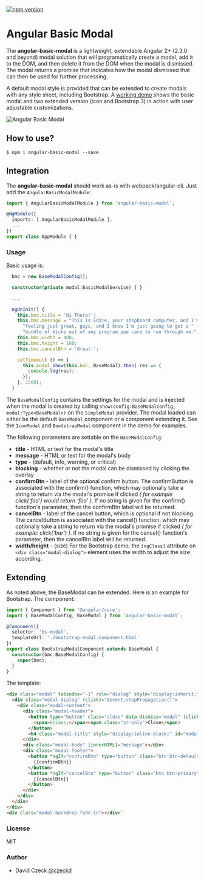 [![npm version](https://badge.fury.io/js/angular-basic-modal.svg)](https://badge.fury.io/js/angular-basic-modal)

Angular Basic Modal
=========

The **angular-basic-modal** is a lightweight, extendable Angular 2+ (2.3.0 and beyond) modal solution that
will programatically create a modal, add it to the DOM, and then delete it from the DOM when the modal is 
dismissed. The modal returns a promise that indicates  how the modal dismissed that can then be used for 
further processing.

A default  modal style is provided that can be extended to create modals with any style sheet, including
Bootstrap. A [working demo](http://czeckd.github.io/angular-simple-modal/demo/) shows the basic modal and two 
extended version (icon and Bootstrap 3) in action with user adjustable customizations.

![Angular Basic Modal](http://czeckd.github.io/angular-basic-modal/images/modal.png)

## How to use?
```
$ npm i angular-basic-modal --save
```

## Integration
The **angular-basic-modal** should work as-is with webpack/angular-cli. Just add the ``AngularBasicModalModule``:
```typescript
import { AngularBasicModalModule } from 'angular-basic-modal';

@NgModule({
  imports: [ AngularBasicModalModule ],
  ...
})
export class AppModule { }
```

### Usage

Basic usage is:
```typescript
  bmc = new BaseModalConfig();

  constructor(private modal:BasicModalService) { }

  ...

  ngOnInit() {
    this.bmc.title = 'Hi There!';
    this.bmc.message = "This is Eddie, your shipboard computer, and I'm " +
      "feeling just great, guys, and I know I'm just going to get a " +
      "bundle of kicks out of any program you care to run through me.";
    this.bmc.width = 400;
    this.bmc.height = 160;
    this.bmc.cancelBtn = 'Great!';

    setTimeout( () => {
      this.modal.show(this.bmc, BaseModal).then( res => {
        console.log(res);
      });
    }, 1500);
  }
```

The ``BaseModalConfig`` contains the settings for the modal and is injected 
when the modal is created by calling ``show(config:BaseModalConfig, 
modal:Type<BaseModal>)`` on the ``SimpleModal`` provider. The modal loaded can 
either be the default ``BaseModal`` component or a component extending it. See 
the ``IconModal`` and ``BootstrapModal`` component in the demo for examples.

The following parameters are settable on the ``BaseModalConfig``: 
- **title** - HTML or text for the modal's title
- **message** - HTML or text for the modal's body 
- **type** - (default, info, warning, or critical)
- **blocking** - whether or not the modal can be dismissed by clicking the 
overlay
- **confirmBtn** - label of the optional confirm button. The confirmButton is 
associated with the confirm() function, which may optionally take a string to 
return via the modal's promise if clicked *( for example click('foo') would 
return 'foo' )*. If no string is given for the confirm() function's parameter, 
then the confirmBtn label will be returned.
- **cancelBtn** - label of the cancel button, which is optional if not 
blocking. The cancelButton is associated with the cancel() function, which may 
optionally take a string to return via the modal's promise if clicked *( for 
example: click('bar') )*. If no string is given for the cancel() function's 
parameter, then the cancelBtn label will be returned.
- **width/height** - (size) For the Bootstrap demo, the `[ngClass]` 
attribute on `<div class="modal-dialog">` element uses the width to adjust the
size according.

## Extending

As noted above, the BaseModal can be extended. Here is an example for Bootstrap. The
component:
```typescript
import { Component } from '@angular/core';
import { BaseModalConfig, BaseModal } from 'angular-basic-modal';

@Component({
  selector: 'bs-modal',
  templateUrl: './bootstrap-modal.component.html'
})
export class BootstrapModalComponent extends BaseModal {
  constructor(bmc:BaseModalConfig) {
    super(bmc);
  }
}
```

The template:
```html
<div class="modal" tabindex="-1" role="dialog" style="display:inherit;" (click)="dismiss('Dismiss')">
  <div class="modal-dialog" (click)="$event.stopPropagation()">
    <div class="modal-content">
      <div class="modal-header">
        <button type="button" class="close" data-dismiss="modal" (click)="cancel('Cancel')">
          <span>&times;</span><span class="sr-only">Close</span>
        </button>
        <h4 class="modal-title" style="display:inline-block;" id="modal-title" [innerHTML]="title"></h4>
      </div>
      <div class="modal-body" [innerHTML]="message"></div>
      <div class="modal-footer">
        <button *ngIf="confirmBtn" type="button" class="btn btn-default" (click)="confirm()">
          {{confirmBtn}}
        </button>
        <button *ngIf="cancelBtn" type="button" class="btn btn-primary" (click)="cancel()">
          {{cancelBtn}}
        </button>
      </div>
    </div>
  </div>
</div>
<div class="modal-backdrop fade in"></div>`
```

### License
MIT

### Author
- David Czeck [@czeckd](https://github.com/czeckd)
